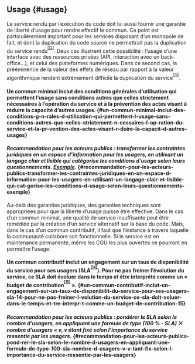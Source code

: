 ## Usage {#usage}

Le service rendu par l’exécution du code doit lui aussi fournir une garantie de liberté d’usage pour rendre effectif le commun. Ce point est particulièrement important pour les services disposant d’un monopole de fait, et dont la duplication du code source ne permettrait pas la duplication du service rendu<sup><sup id="991785648511722-footnote-ref-11"><a href="#991785648511722-footnote-11">[12]</a></sup></sup>. Deux cas illustrent cette possibilité : l’usage d’une interface avec des ressources privées (API, interaction avec un back-office…), et celui des plateformes numériques. Dans ce second cas, la prééminence de la valeur des effets de réseau par rapport à la valeur algorithmique rendent extrêmement difficile la duplication du service<sup><sup id="991785648511722-footnote-ref-12"><a href="#991785648511722-footnote-12">[13]</a></sup></sup>.

#### Un commun minimal inclut des conditions générales d’utilisation qui permettent l’usage sans conditions autres que celles strictement nécessaires à l’opération du service et à la prévention des actes visant à réduire la capacité d’autres usages. {#un-commun-minimal-inclut-des-conditions-g-n-rales-d-utilisation-qui-permettent-l-usage-sans-conditions-autres-que-celles-strictement-n-cessaires-l-op-ration-du-service-et-la-pr-vention-des-actes-visant-r-duire-la-capacit-d-autres-usages}

#### _Recommandation pour les acteurs publics : transformer les contraintes juridiques en un espace d’information pour les usagers, en utilisant un langage clair et lisible qui catégorise les conditions d’usage selon leurs questionnements._ [_Exemple_](https://mes-aides.gouv.fr/cgu)_._ {#recommandation-pour-les-acteurs-publics-transformer-les-contraintes-juridiques-en-un-espace-d-information-pour-les-usagers-en-utilisant-un-langage-clair-et-lisible-qui-cat-gorise-les-conditions-d-usage-selon-leurs-questionnements-exemple}

Au-delà des garanties juridiques, des garanties techniques sont appropriées pour que la liberté d’usage puisse être effective. Dans le cas d’un commun minimal, une qualité de service insuffisante peut être remédiée par la création d’un service alternatif sur la base du code. Mais, dans le cas d’un commun contributif, il faut que l’instance à travers laquelle la communauté collabore soit fonctionnelle. Si le service est en maintenance permanente, même les CGU les plus ouvertes ne pourront en permettre l’usage.

#### Un commun contributif inclut un engagement sur un taux de disponibilité du service pour ses usagers (SLA<sup><sup id="991785648511722-footnote-ref-13"><a href="#991785648511722-footnote-13">[14]</a></sup></sup>). Pour ne pas freiner l’évolution du service, ce SLA doit évoluer dans le temps et être interprété comme un « budget de contribution<sup><sup id="991785648511722-footnote-ref-14"><a href="#991785648511722-footnote-14">[15]</a></sup></sup> ». {#un-commun-contributif-inclut-un-engagement-sur-un-taux-de-disponibilit-du-service-pour-ses-usagers-sla-14-pour-ne-pas-freiner-l-volution-du-service-ce-sla-doit-voluer-dans-le-temps-et-tre-interpr-t-comme-un-budget-de-contribution-15}

#### _Recommandation pour les acteurs publics : pondérer le SLA selon le nombre d’usagers, en appliquant une formule de type (100 % - SLA) ⨉ nombre d’usagers &lt; v, v étant fixé selon l’importance du service ressentie par les usagers._ {#recommandation-pour-les-acteurs-publics-pond-rer-le-sla-selon-le-nombre-d-usagers-en-appliquant-une-formule-de-type-100-sla-nombre-d-usagers-v-v-tant-fix-selon-l-importance-du-service-ressentie-par-les-usagers}

[^12]: Par exemple, le moteur de Wikipédia, Mediawiki, est un logiciel libre qui peut être et qui est largement dupliqué. Pour autant, dupliquer le service rendu par Wikipédia serait extrêmement complexe, car les usagers — et donc les contributeurs — connaissent tous « Wikipédia ». Un doublon offrant exactement les mêmes fonctionnalités n’aurait aucune chance de concurrencer efficacement le service rendu.

[^13]: C’est pourquoi une migration d’un service comme Twitter vers une alternative comme Mastodon est peu probable : même si l’algorithmique permettant la distribution du réseau sur plusieurs instances est plus avancée qu’un service monolithique, la valeur du service provient avant tout de la contribution de ses utilisateurs. Le retour sur investissement pour chaque utilisateur individuel va en faveur de continuer à utiliser le service qui détient le plus d’utilisateurs, car le coût (se retrouver isolé) ne vaut pas les bénéfices (meilleures fonctionnalités).

[^14]: Un

[^15]: Dans